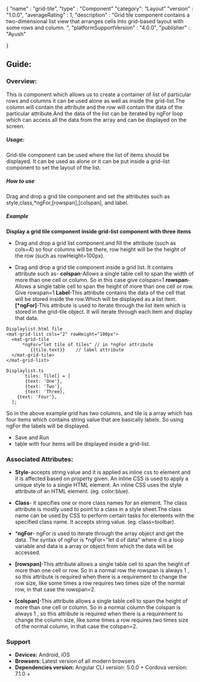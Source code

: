 
{
  "name" : "grid-tile",
  "type" : "Component"
  "category": “Layout”
  "version" : "1.0.0",
  "averageRating" : 1,
  "description" : "Grid tile component contains a two-dimensional list view that arranges cells into grid-based layout with some rows and column. ",
  "platformSupportVersion" : "4.0.0",
  "publisher" : "Ayush"

}



## Guide:
### Overview:
This is component which allows us to create a container of list of particular rows and columns it can be used alone as well as inside the grid-list.The column will contain the attribute and the row will contain the data of the particular attribute.And the data of the list can be iterated by ngFor loop which can access all the data from the array and can be displayed on the screen.


##### Usage:
Grid-tile component can be used where the list of items should be displayed. It can be used as alone or it can be put inside a grid-list component to set the layout of the list.

##### How to use
Drag and drop a grid tile component and set the attributes such as style,class,*ngFor,[rowspan],[colspan], and label.
##### Example
**Display a grid tile component inside grid-list component with three items**
- Drag and drop a grid list component.and fill the attribute (such as cols=4) so four columns will be there, row height will be the height of the row (such as rowHeight=100px).







- Drag and drop a grid tile component inside a grid list. It contains attribute such as-
**colspan**-Allows a single table cell to span the width of more than one cell or column.
So in this case give colspan=1
**rowspan**-Allows a single table cell to span the height of more than one cell or row.
Give rowspan=1
**Label**-This attribute contains the data of the cell that will be stored inside the row.Which will be displayed as a list item.
**[*ngFor]**-This attribute is used to iterate through the list item which is stored in the grid-tile object. It will iterate through each item and display that data.

```
Displaylist.html file
<mat-grid-list cols="2" rowHeight="100px">
  <mat-grid-tile
      *ngFor="let tile of tiles" // in *ngFor attribute
         {{tile.text}}    // label attribute
  </mat-grid-tile>
</mat-grid-list>
```
``` 
Displaylist.ts
       tiles: Tile[] = [
       {text: 'One'},
       {text: 'Two'},
       {text: 'Three},
    {text: 'Four'},
  ];
  ```
   So in the above example grid has two columns, and tile is a array which has four items which contains string value that are basically labels. So using ngFor the labels will be displayed.

- Save and Run
-  table with four items will be displayed inside a grid-list.


      
 


### Associated Attributes:
- **Style**-accepts string value and it is applied as inline css to element and it is affected based on property given. An inline CSS is used to apply a unique style to a single HTML element. An inline CSS uses the style attribute of an HTML element.
(eg. color:blue).

- **Class**- it specifies one or more class names for an element. The class attribute is mostly used to point to a class in a style sheet.The class name can be used by CSS to perform certain tasks for elements with the specified class name. It accepts string value. (eg. class=toolbar).

- ***ngFor**- ngFor is used to iterate through the array object and get the data. The syntax of ngFor is *ngFor="let d of data" where d is a loop variable and data is a array or object from which the data will be accessed. 

- **[rowspan]**-This attribute allows a single table cell to span the height of more than one cell or row. So in a normal row the rowspan is always 1 , so this attribute is required when there is a requirement to change the row size, like some times a row requires two times size of the normal row, in that case the rowspan=2.

- **[colspan]**-This attribute allows a single table cell to span the height of more than one cell or column. So in a normal column the colspan is always 1 , so this attribute is required when there is a requirement to change the column size, like some times a row requires two times size of the normal column, in that case the colspan=2.



### Support 
- **Devices:** Android, iOS
- **Browsers**:  Latest version of all modern browsers
- **Dependencies version:** 
 Angular CLI version: 5.0.0 + 
 Cordova version: 7.1.0 +







